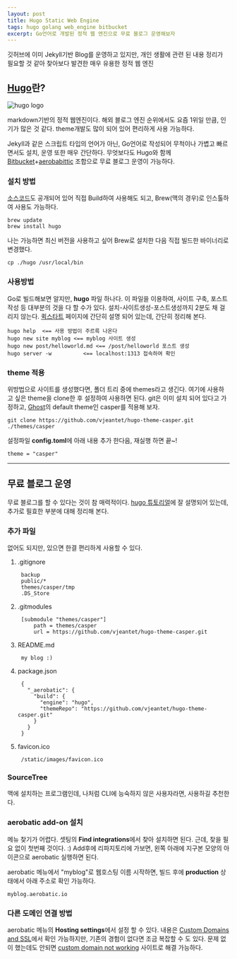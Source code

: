 ```yaml
--- 
layout: post  
title: Hugo Static Web Engine  
tags: hugo golang web_engine bitbucket    
excerpt: Go언어로 개발된 정적 웹 엔진으로 무료 블로그 운영해보자       
---  
```


깃허브에 이미 Jekyll기반  Blog를 운영하고 있지만, 개인 생활에 관련 된 내용 정리가 필요할 것 같아 찾아보다 발견한 매우 유용한 정적 웹 엔진  

## [Hugo](https://gohugo.io/)란?  
![hugo logo](https://gohugo.io/img/hugo.png)  

  
markdown기반의 정적 웹엔진이다. 해외 블로그 엔진 순위에서도 요즘 1위일 만큼, 인기가 많은 것 같다. theme개발도 많이 되어 있어 편리하게 사용 가능하다.  

Jekyll과 같은 스크립트 타입의 언어가 아닌, Go언어로 작성되어 무척이나 가볍고 빠르면서도 설치, 운영 또한 매우 간단하다. 무엇보다도 Hugo와 함께 [Bitbucket](https://bitbucket.org/)+[aerobabittic](https://www.aerobatic.com/) 조합으로 무료 블로그 운영이 가능하다. 

### 설치 방법  

[소스코드](https://github.com/spf13/hugo)도 공개되어 있어 직접 Build하여 사용해도 되고, Brew(맥의 경우)로 인스톨하여 사용도 가능하다.  

	brew update
	brew install hugo  
  
나는 가능하면 최신 버전을 사용하고 싶어 Brew로 설치한 다음 직접 빌드한 바이너리로 변경했다. 

	cp ./hugo /usr/local/bin

### 사용방법   

Go로 빌드해보면 알지만, **hugo** 파일 하나다. 이 파일을 이용하여, 사이트 구축, 포스트 작성 등 대부분의 것을 다 할 수가 있다. 설치-사이트생성-포스트생성까지 2분도 채 걸리지 않는다. [퀵스타트](http://gohugo.io/overview/quickstart/) 페이지에 간단히 설명 되어 있는데, 간단히 정리해 본다.  

	hugo help  <== 사용 방법이 주르륵 나온다  
	hugo new site myblog <== myblog 사이트 생성
	hugo new post/helloworld.md <== /post/helloworld 포스트 생성 
	hugo server -w   		<== localhost:1313 접속하여 확인  

### theme 적용  

위방법으로 사이트를 생성했다면, 폴더 트리 중에 themes라고 생긴다. 여기에 사용하고 싶은 theme을 clone한 후 설정하여 사용하면 된다. git은 이미 설치 되어 있다고 가정하고, [Ghost](https://ghost.org/)의 default theme인 casper를 적용해 보자.      

	git clone https://github.com/vjeantet/hugo-theme-casper.git ./themes/casper   
	
설정파일 **config.toml**에 아래 내용 추가 한다음, 재실행 하면 끝~!

	theme = "casper"  

***

## 무료 블로그 운영  
  
무료 블로그를 할 수 있다는 것이 참 매력적이다. [hugo 튜토리얼](http://gohugo.io/tutorials/hosting-on-bitbucket/)에 잘 설명되어 있는데, 추가로 필효한 부분에 대해 정리해 본다.   

### 추가 파일  

없어도 되지만, 있으면 한결 편리하게 사용할 수 있다.  

1. .gitignore 
  
		backup
		public/*
		themes/casper/tmp
		.DS_Store

2. .gitmodules  

		[submodule "themes/casper"]
			path = themes/casper
			url = https://github.com/vjeantet/hugo-theme-casper.git  
			
3. README.md  

		my blog :)  
		
4. package.json  

		{
		  "_aerobatic": {
		    "build": {
		      "engine": "hugo",
		      "themeRepo": "https://github.com/vjeantet/hugo-theme-casper.git"
		    }
		  }
		}  

5. favicon.ico  

		/static/images/favicon.ico  
  

### SourceTree  

맥에 설치하는 프로그램인데, 나처럼 CLI에 능숙하지 않은 사용자라면, 사용하길 추천한다.  

### aerobatic add-on 설치  

메뉴 찾기가 어렵다. 셋팅의  **Find integrations**에서 찾아 설치하면 된다. 근데, 찾을 필요 없이 첫번째 것이다. :) Add후에 리파지토리에 가보면, 왼쪽 아래에 지구본 모양의 아이콘으로 aerobatic 실행하면 된다.  
  
aerobatic 메뉴에서 "myblog"로 웹호스팅 이름 시작하면, 빌드 후에 **production** 상태에서 아래 주소로 확인 가능하다. 
  
	myblog.aerobatic.io  
    
### 다른 도메인 연결 방법    
  
aerobatic 메뉴의 **Hosting settings**에서 설정 할 수 있다. 내용은 [Custom Domains and SSL](https://www.aerobatic.com/docs/custom-domains-ssl)에서 확인 가능하지만, 기존의 경험이 없다면 조금 복잡할 수 도 있다. 문제 없이 했는데도 안되면 [custom domain not working](https://aerobatic.atlassian.net/wiki/display/AKB/Custom+domain+not+working) 사이트로 해결 가능하다.  
